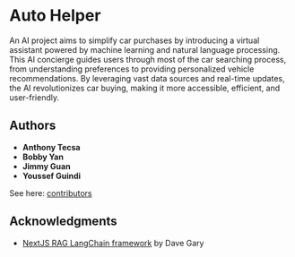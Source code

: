 # Auto Helper

An AI project aims to simplify car purchases by introducing a virtual assistant powered by machine learning and natural language processing. This AI concierge guides users through most of the car searching process, from understanding preferences to providing personalized vehicle recommendations. By leveraging vast data sources and real-time updates, the AI revolutionizes car buying, making it more accessible, efficient, and user-friendly.

## Authors

  - **Anthony Tecsa**
  - **Bobby Yan**
  - **Jimmy Guan**
  - **Youssef Guindi**

See here:
[contributors](https://github.com/YoussefWindy/GDSC_2024_cars_thing/contributors)

## Acknowledgments

  - [NextJS RAG LangChain framework](https://github.com/gitdagray/nextjs-rag-langchain) by Dave Gary
